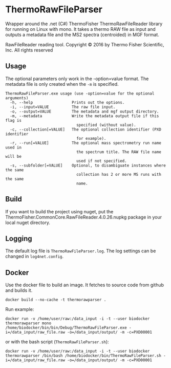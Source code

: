 # ThermoRawFileParser

Wrapper around the .net (C#) ThermoFisher ThermoRawFileReader library for running on Linux with mono. It takes a thermo RAW file as input and outputs a metadata file and the MS2 spectra (centroided) in MGF format.

RawFileReader reading tool. Copyright © 2016 by Thermo Fisher Scientific, Inc. All rights reserved

## Usage
The optional parameters only work in the -option=value format. The metadata file is only created when the `-m` is specified. 

```
ThermoRawFileParser.exe usage (use -option=value for the optional arguments)
  -h, --help                 Prints out the options.
  -i, --input=VALUE          The raw file input.
  -o, --output=VALUE         The metadata and mgf output directory.
  -m, --metadata             Write the metadata output file if this flag is
                               specified (without value).
  -c, --collection[=VALUE]   The optional collection identifier (PXD identifier
                               for example).
  -r, --run[=VALUE]          The optional mass spectrometry run name used in
                               the spectrum title. The RAW file name will be
                               used if not specified.
  -s, --subfolder[=VALUE]    Optional, to disambiguate instances where the same
                               collection has 2 or more MS runs with the same
                               name.
```

## Build

If you want to build the project using nuget, put the ThermoFisher.CommonCore.RawFileReader.4.0.26.nupkg package in your local nuget directory.

## Logging

The default log file is `ThermoRawFileParser.log`. The log settings can be changed in `log4net.config`.

## Docker

Use the docker file to build an image. It fetches to source code from github and builds it.
```
docker build --no-cache -t thermorawparser .
```
Run example:
```
docker run -v /home/user/raw:/data_input -i -t --user biodocker thermorawparser mono /home/biodocker/bin/bin/Debug/ThermoRawFileParser.exe -i=/data_input/raw_file.raw -o=/data_input/output/ -m -c=PXD00001
```
or with the bash script (`ThermoRawFileParser.sh`):
```
docker run -v /home/user/raw:/data_input -i -t --user biodocker thermorawparser /bin/bash /home/biodocker/bin/ThermoRawFileParser.sh -i=/data_input/raw_file.raw -o=/data_input/output/ -m -c=PXD00001
```

